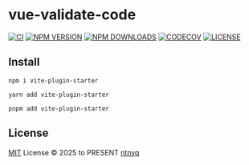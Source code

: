 # vue-validate-code

[![CI](https://github.com/ntnyq/vue-validate-code/workflows/CI/badge.svg)](https://github.com/ntnyq/vue-validate-code/actions)
[![NPM VERSION](https://img.shields.io/npm/v/vue-validate-code.svg)](https://www.npmjs.com/package/vue-validate-code)
[![NPM DOWNLOADS](https://img.shields.io/npm/dy/vue-validate-code.svg)](https://www.npmjs.com/package/vue-validate-code)
[![CODECOV](https://codecov.io/github/ntnyq/vue-validate-code/branch/main/graph/badge.svg)](https://codecov.io/github/ntnyq/vue-validate-code)
[![LICENSE](https://img.shields.io/github/license/ntnyq/vue-validate-code.svg)](https://github.com/ntnyq/vue-validate-code/blob/main/LICENSE)

## Install

```shell
npm i vite-plugin-starter
```

```shell
yarn add vite-plugin-starter
```

```shell
pnpm add vite-plugin-starter
```

## License

[MIT](./LICENSE) License © 2025 to PRESENT [ntnyq](https://github.com/ntnyq)
